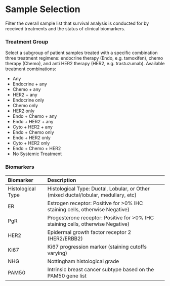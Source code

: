 # Sample Selection

Filter the overall sample list that survival analysis is conducted for by received treatments and the status of clinical biomarkers.  

### Treatment Group

Select a subgroup of patient samples treated with a specific combination three treatment regimens: endocrine therapy (Endo, e.g. tamoxifen), chemo therapy (Chemo), and anti HER2 therapy (HER2, e.g. trastuzumab). Available treatment combinations:

- Any
- Endocrine + any
- Chemo + any
- HER2 + any
- Endocrine only
- Chemo only
- HER2 only
- Endo + Chemo + any
- Endo + HER2 + any
- Cyto + HER2 + any
- Endo + Chemo only
- Endo + HER2 only
- Cyto + HER2 only
- Endo + Chemo + HER2
- No Systemic Treatment


### Biomarkers

| Biomarker            | Description                                                                            |
|:-------------------- |:-------------------------------------------------------------------------------------- |
| Histological Type    | Histological Type: Ductal, Lobular, or Other (mixed ductal/lobular, medullary, etc)    |
| ER                   | Estrogen receptor: Positive for >0% IHC staining cells, otherwise Negative)            |
| PgR                  | Progesterone receptor: Positive for >0% IHC staining cells, otherwise Negative)        |
| HER2                 | Epidermal growth factor receptor 2 (HER2/ERBB2)                                        |
| Ki67                 | Ki67 progression marker (staining cutoffs varying)                                     |
| NHG                  | Nottingham histological grade                                                          |
| PAM50                | Intrinsic breast cancer subtype based on the PAM50 gene list                           |

